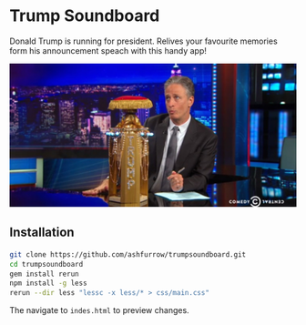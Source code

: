 Trump Soundboard
================

Donald Trump is running for president. Relives your favourite memories form his announcement speach with this handy app!

![Join the fun!](/img/readme.jpg)

Installation
------------

```bash
git clone https://github.com/ashfurrow/trumpsoundboard.git
cd trumpsoundboard
gem install rerun
npm install -g less
rerun --dir less "lessc -x less/* > css/main.css"
```

The navigate to `indes.html` to preview changes.
